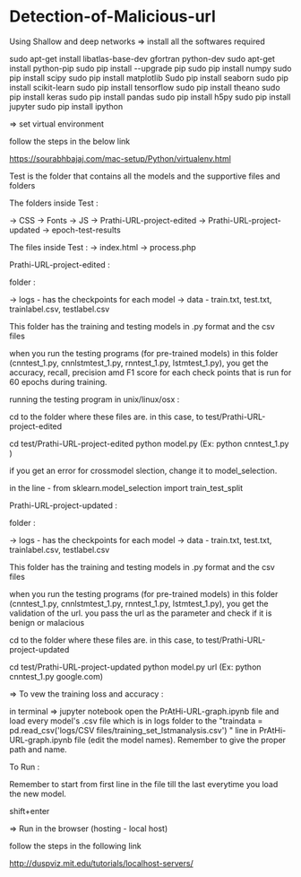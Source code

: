 # Detection-of-Malicious-url
Using Shallow and deep networks
=> install all the softwares required

sudo apt-get install libatlas-base-dev gfortran python-dev
sudo apt-get install python-pip
sudo pip install --upgrade pip
sudo pip install numpy
sudo pip install scipy
sudo pip install matplotlib
Sudo pip install seaborn
sudo pip install scikit-learn
sudo pip install tensorflow
sudo pip install theano
sudo pip install keras
sudo pip install pandas
sudo pip install h5py
sudo pip install jupyter
sudo pip install ipython


=> set virtual environment 

follow the steps in the below link

https://sourabhbajaj.com/mac-setup/Python/virtualenv.html


Test is the folder that contains all the models and the supportive files and folders

The folders inside Test :

-> CSS
-> Fonts
-> JS
-> Prathi-URL-project-edited
-> Prathi-URL-project-updated
-> epoch-test-results

The files inside Test : 
-> index.html
-> process.php



Prathi-URL-project-edited : 

folder :

-> logs - has the checkpoints for each model
-> data - train.txt, test.txt, trainlabel.csv, testlabel.csv


This folder has the training and testing models in .py format and the csv files 

when you run the testing programs (for pre-trained models) in this folder (cnntest_1.py, cnnlstmtest_1.py, rnntest_1.py, lstmtest_1.py), you get the accuracy, recall, precision amd F1 score for each check points that is run for 60 epochs during training.

running the testing program in unix/linux/osx :

cd to the folder where these files are. in this case, to test/Prathi-URL-project-edited

cd test/Prathi-URL-project-edited
python model.py (Ex: python cnntest_1.py )

if you get an error for crossmodel slection, 
change it to model_selection.

in the line - from sklearn.model_selection import train_test_split


Prathi-URL-project-updated : 

folder :

-> logs - has the checkpoints for each model
-> data - train.txt, test.txt, trainlabel.csv, testlabel.csv

This folder has the training and testing models in .py format and the csv files 

when you run the testing programs (for pre-trained models) in this folder (cnntest_1.py, cnnlstmtest_1.py, rnntest_1.py, lstmtest_1.py), you get the validation of the url. you pass the url as the parameter and check if it is benign or malacious

cd to the folder where these files are. in this case, to test/Prathi-URL-project-updated

cd test/Prathi-URL-project-updated
python model.py url (Ex: python cnntest_1.py google.com)

=> To vew the training loss and accuracy : 

in terminal => jupyter notebook
open the PrAtHi-URL-graph.ipynb file and load every model's .csv file which is in logs folder to the "traindata = pd.read_csv('logs/CSV files/training_set_lstmanalysis.csv') " line in PrAtHi-URL-graph.ipynb file (edit the model names). Remember to give the proper path and name. 

To Run :

Remember to start from first line in the file till the last everytime you load the new model. 

shift+enter

=> Run in the browser (hosting - local host)

follow the steps in the following link

http://duspviz.mit.edu/tutorials/localhost-servers/

